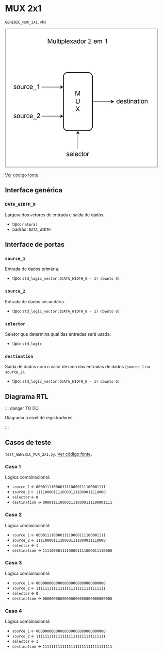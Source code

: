 # MUX 2x1

`GENERIC_MUX_2X1.vhd`

![Diagrama de portas do multiplexador 2 em 1](../../public/images/referencia/componentes/generic_mux_2x1.drawio.svg)

[Ver código fonte](https://github.com/pfeinsper/24a-CTI-RISCV/blob/main/src/GENERIC_MUX_2X1.vhd).

## Interface genérica

### `DATA_WIDTH_0`

Largura dos vetores de entrada e saída de dados.

- tipo: `natural`
- padrão: `DATA_WIDTH`

## Interface de portas

### `source_1`

Entrada de dados primária.

- tipo: `std_logic_vector((DATA_WIDTH_0 - 1) downto 0)`

### `source_2`

Entrada de dados secundária.

- tipo: `std_logic_vector((DATA_WIDTH_0 - 1) downto 0)`

### `selector`

Seletor que determina qual das entradas será usada.

- tipo: `std_logic`

### `destination`

Saída de dados com o valor de uma das entradas de dados (`source_1` ou `source_2`).

- tipo: `std_logic_vector((DATA_WIDTH_0 - 1) downto 0)`

## Diagrama RTL

::: danger TO DO

Diagrama a nível de registradores

:::

## Casos de teste

`test_GENERIC_MUX_2X1.py`.
[Ver código fonte](https://github.com/pfeinsper/24a-CTI-RISCV/blob/main/test/test_GENERIC_MUX_2X1.py).

### Caso 1

Lógica combinacional:

- `source_1` &larr; `00001111000011110000111100001111`
- `source_2` &larr; `11110000111100001111000011110000`
- `selector` &larr; `0`
- `destination` &rarr; `00001111000011110000111100001111`

### Caso 2

Lógica combinacional:

- `source_1` &larr; `00001111000011110000111100001111`
- `source_2` &larr; `11110000111100001111000011110000`
- `selector` &larr; `1`
- `destination` &rarr; `11110000111100001111000011110000`

### Caso 3

Lógica combinacional:

- `source_1` &larr; `00000000000000000000000000000000`
- `source_2` &larr; `11111111111111111111111111111111`
- `selector` &larr; `0`
- `destination` &rarr; `00000000000000000000000000000000`

### Caso 4

Lógica combinacional:

- `source_1` &larr; `00000000000000000000000000000000`
- `source_2` &larr; `11111111111111111111111111111111`
- `selector` &larr; `1`
- `destination` &rarr; `11111111111111111111111111111111`
